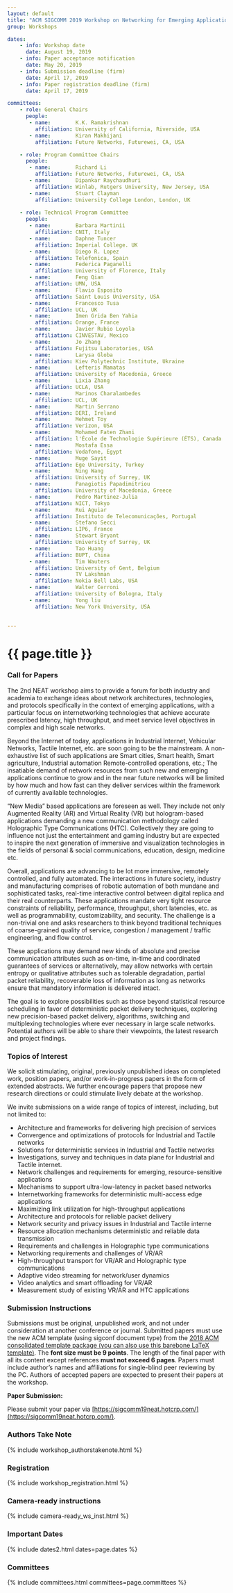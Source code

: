 ```yaml
---
layout: default
title: "ACM SIGCOMM 2019 Workshop on Networking for Emerging Applications and Technologies (NEAT 2019)"
group: Workshops

dates:
    - info: Workshop date
      date: August 19, 2019
    - info: Paper acceptance notification
      date: May 20, 2019
    - info: Submission deadline (firm)
      date: April 17, 2019 
    - info: Paper registration deadline (firm)
      date: April 17, 2019

committees:
    - role: General Chairs
      people:
       - name:        K.K. Ramakrishnan
         affiliation: University of California, Riverside, USA
       - name:        Kiran Makhijani
         affiliation: Future Networks, Futurewei, CA, USA

    - role: Program Committee Chairs
      people:
       - name:        Richard Li
         affiliation: Future Networks, Futurewei, CA, USA
       - name:        Dipankar Raychaudhuri
         affiliation: Winlab, Rutgers University, New Jersey, USA
       - name:        Stuart Clayman
         affiliation: University College London, London, UK
     
    - role: Technical Program Committee 
      people:
       - name:        Barbara Martinii
         affiliation: CNIT, Italy
       - name:        Daphne Tuncer
         affiliation: Imperial College. UK
       - name:        Diego R. Lopez
         affiliation: Telefonica, Spain
       - name:        Federica Paganelli
         affiliation: University of Florence, Italy
       - name:        Feng Qian
         affiliation: UMN, USA
       - name:        Flavio Esposito
         affiliation: Saint Louis University, USA
       - name:        Francesco Tusa
         affiliation: UCL, UK
       - name:        Imen Grida Ben Yahia
         affiliation: Orange, France
       - name:        Javier Rubio Loyola
         affiliation: CINVESTAV, Mexico
       - name:        Jo Zhang
         affiliation: Fujitsu Laboratories, USA
       - name:        Larysa Globa
         affiliation: Kiev Polytechnic Institute, Ukraine 
       - name:        Lefteris Mamatas
         affiliation: University of Macedonia, Greece 
       - name:        Lixia Zhang
         affiliation: UCLA, USA
       - name:        Marinos Charalambedes
         affiliation: UCL, UK 
       - name:        Martin Serrano
         affiliation: DERI, Ireland
       - name:        Mehmet Toy
         affiliation: Verizon, USA
       - name:        Mohamed Faten Zhani
         affiliation: l'École de Technologie Supérieure (ÉTS), Canada
       - name:        Mostafa Essa
         affiliation: Vodafone, Egypt
       - name:        Muge Sayit
         affiliation: Ege University, Turkey 
       - name:        Ning Wang
         affiliation: University of Surrey, UK
       - name:        Panagiotis Papadimitriou
         affiliation: University of Macedonia, Greece 
       - name:        Pedro Martinez-Julia
         affiliation: NICT, Tokyo
       - name:        Rui Aguiar
         affiliation: Instituto de Telecomunicações, Portugal
       - name:        Stefano Secci
         affiliation: LIP6, France 
       - name:        Stewart Bryant
         affiliation: University of Surrey, UK
       - name:        Tao Huang
         affiliation: BUPT, China
       - name:        Tim Wauters
         affiliation: University of Gent, Belgium
       - name:        TV Lakshman
         affiliation: Nokia Bell Labs, USA
       - name:        Walter Cerroni 
         affiliation: University of Bologna, Italy
       - name:        Yong liu
         affiliation: New York University, USA           

                   
---
```


# {{ page.title }}

### Call for Papers

The 2nd NEAT workshop aims to provide a forum for both industry and academia to exchange ideas about network architectures, technologies, and protocols specifically in the context of emerging applications, with a particular focus on internetworking technologies that achieve accurate prescribed latency, high throughput, and meet service level objectives in complex and high scale networks.

Beyond the Internet of today, applications in Industrial Internet, Vehicular Networks, Tactile Internet, etc. are soon going to be the mainstream. A non-exhaustive list of such applications are Smart cities, Smart health, Smart agriculture, Industrial automation Remote-controlled operations, etc.; The insatiable demand of network resources from such new and emerging applications continue to grow and in the near future networks will be limited by how much and how fast can they deliver services within the framework of currently available technologies. 

“New Media” based applications are foreseen as well. They include not only Augmented Reality (AR) and Virtual Reality (VR) but hologram-based applications demanding a new communication methodology called Holographic Type Communications (HTC). Collectively they are going to influence not just the entertainment and gaming industry but are expected to inspire the next generation of immersive and visualization technologies in the fields of personal & social communications, education, design, medicine etc.

Overall, applications are advancing to be lot more immersive, remotely controlled, and fully automated. The interactions in future society, industry and manufacturing comprises of robotic automation of both mundane and sophisticated tasks, real-time interactive control between digital replica and their real counterparts. These applications mandate very tight resource constraints of reliability, performance, throughput, short latencies, etc. as well as programmability, customizability, and security. The challenge is a non-trivial one and asks researchers to think beyond traditional techniques of coarse-grained quality of service, congestion / management / traffic engineering, and flow control.

These applications may demand new kinds of absolute and precise communication attributes such as on-time, in-time and coordinated guarantees of services or alternatively, may allow networks with certain entropy or qualitative attributes such as tolerable degradation, partial packet reliability, recoverable loss of information as long as networks ensure that mandatory information is delivered intact.

The goal is to explore possibilities such as those beyond statistical resource scheduling in favor of deterministic packet delivery techniques, exploring new precision-based packet delivery, algorithms, switching and multiplexing technologies where ever necessary in large scale networks. Potential authors will be able to share their viewpoints, the latest research and project findings.
 
### Topics of Interest
We solicit stimulating, original, previously unpublished ideas on completed work, position papers, and/or work-in-progress papers in the form of extended abstracts. We further encourage papers that propose new research directions or could stimulate lively debate at the workshop. 

We invite submissions on a wide range of topics of interest, including, but not limited to:
- Architecture and frameworks for delivering high precision of services
- Convergence and optimizations of protocols for Industrial and Tactile networks
- Solutions for deterministic services in Industrial and Tactile networks
- Investigations, survey and techniques in data plane for Industrial and Tactile internet.
- Network challenges and requirements for emerging, resource-sensitive applications
- Mechanisms to support ultra-low-latency in packet based networks
- Internetworking frameworks for deterministic multi-access edge applications 
- Maximizing link utilization for high-throughput applications
- Architecture and protocols for reliable packet delivery
- Network security and privacy issues in Industrial and Tactile interne
- Resource allocation mechanisms deterministic and reliable data transmission
- Requirements and challenges in Holographic type communications 
- Networking requirements and challenges of VR/AR
- High-throughput transport for VR/AR and Holographic type communications
- Adaptive video streaming for network/user dynamics
- Video analytics and smart offloading for VR/AR
- Measurement study of existing VR/AR and HTC applications

### Submission Instructions
Submissions must be original, unpublished work, and not under consideration at another conference or journal. Submitted papers must use the new ACM template (using sigconf document type) from the  [2018 ACM consolidated template package](https://www.acm.org/publications/proceedings-template)[ (you can also use this barebone LaTeX template)](https://github.com/conference-websites/acmart-sigproc-template). The **font size must be 9 points**. The length of the final paper with all its content except references **must not exceed 6 pages**. Papers must include author’s names and affiliations for single-blind peer reviewing by the PC. Authors of accepted papers are expected to present their papers at the workshop.

**Paper Submission:**

Please submit your paper via [https://sigcomm19neat.hotcrp.com/](https://sigcomm19neat.hotcrp.com/). 

### Authors Take Note
{% include workshop_authorstakenote.html %}

### Registration
{% include workshop_registration.html %}

### Camera-ready instructions
{% include camera-ready_ws_inst.html %}


### <i class="fa fa-calendar"></i> Important Dates

{% include dates2.html dates=page.dates %}

### Committees

{% include committees.html committees=page.committees %}
